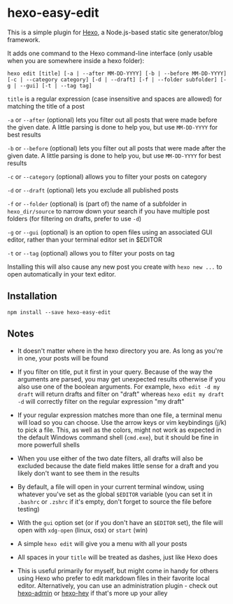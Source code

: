 # hexo-easy-edit

This is a simple plugin for [Hexo](https://github.com/hexojs/hexo), a Node.js-based static site generator/blog framework.

It adds one command to the Hexo command-line interface (only usable when you are somewhere inside a hexo folder):

```
hexo edit [title] [-a | --after MM-DD-YYYY] [-b | --before MM-DD-YYYY] [-c | --category category] [-d | --draft] [-f | --folder subfolder] [-g | --gui] [-t | --tag tag]
```

`title` is a regular expression (case insensitive and spaces are allowed) for matching the title of a post

`-a` or `--after` (optional) lets you filter out all posts that were made before the given date. A little parsing is done to help you, but use `MM-DD-YYYY` for best results

`-b` or `--before` (optional) lets you filter out all posts that were made after the given date. A little parsing is done to help you, but use `MM-DD-YYYY` for best results

`-c` or `--category` (optional) allows you to filter your posts on category

`-d` or `--draft` (optional) lets you exclude all published posts

`-f` or `--folder` (optional) is (part of) the name of a subfolder in `hexo_dir/source` to narrow down your search if you have multiple post folders (for filtering on drafts, prefer to use `-d`)

`-g` or `--gui` (optional) is an option to open files using an associated GUI editor, rather than your terminal editor set in $EDITOR

`-t` or `--tag` (optional) allows you to filter your posts on tag

Installing this will also cause any new post you create with `hexo new ...` to open automatically in your text editor.

## Installation

```
npm install --save hexo-easy-edit
```

## Notes

- It doesn't matter where in the hexo directory you are. As long as you're in one, your posts will be found

- If you filter on title, put it first in your query. Because of the way the arguments are parsed, you may get unexpected results otherwise if you also use one of the boolean arguments. For example, `hexo edit -d my draft` will return drafts and filter on "draft" whereas `hexo edit my draft -d` will correctly filter on the regular expression "my draft"

- If your regular expression matches more than one file, a terminal menu will load so you can choose. Use the arrow keys or vim keybindings (j/k) to pick a file. This, as well as the colors, might not work as expected in the default Windows command shell (`cmd.exe`), but it should be fine in more powerfull shells

- When you use either of the two date filters, all drafts will also be excluded because the date field makes little sense for a draft and you likely don't want to see them in the results

- By default, a file will open in your current terminal window, using whatever you've set as the global `$EDITOR` variable (you can set it in `.bashrc` or `.zshrc` if it's empty, don't forget to source the file before testing)

- With the `gui` option set (or if you don't have an `$EDITOR` set), the file will open with `xdg-open` (linux, osx) or `start` (win)

- A simple `hexo edit` will give you a menu with all your posts

- All spaces in your `title` will be treated as dashes, just like Hexo does

- This is useful primarily for myself, but might come in handy for others using Hexo who prefer to edit markdown files in their favorite local editor. Alternatively, you can use an administration plugin - check out [hexo-admin](https://github.com/jaredly/hexo-admin) or [hexo-hey](https://github.com/nihgwu/hexo-hey) if that's more up your alley
